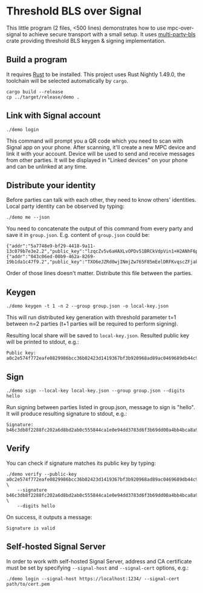 # Threshold BLS over Signal

This little program (2 files, <500 lines) demonstrates how to use mpc-over-signal to achieve
secure transport with a small setup. It uses [multi-party-bls] crate providing threshold BLS
keygen & signing implementation.

[multi-party-bls]: https://github.com/ZenGo-X/multi-party-bls

## Build a program

It requires [Rust](https://www.rust-lang.org) to be installed. This project uses Rust Nightly
1.49.0, the toolchain will be selected automatically by `cargo`.

```shell
cargo build --release 
cp ../target/release/demo .
```

## Link with Signal account

```shell
./demo login
```

This command will prompt you a QR code which you need to scan with Signal app
on your phone. After scanning, it'll create a new MPC device and link it with your 
account. Device will be used to send and receive messages from other parties. It
will be displayed in "Linked devices" on your phone and can be unlinked at any time.

## Distribute your identity

Before parties can talk with each other, they need to know others' identities. Local
party identity can be observed by typing:

```shell
./demo me --json
```

You need to concatenate the output of this command from every party and save it
in `group.json`. E.g. content of `group.json` could be:

```text
{"addr":"5a7748e9-bf29-4418-9a11-13c079b7e3e2.2","public_key":"lzqcZv5v6aHAXLvOPDv51BRCkVdpVin1+H2ANhF6pmw="}
{"addr":"043c06ed-00b9-462a-8269-19b1da1c47f9.2","public_key":"TXO6eJZRd0wjINmjZw765F85mEelDRFKvqscZFjak0k="}
```

Order of those lines doesn't matter. Distribute this file between the parties.

## Keygen

```shell
./demo keygen -t 1 -n 2 --group group.json -o local-key.json
```

This will run distributed key generation with threshold parameter t=1 between n=2 parties
(t+1 parties will be required to perform signing).

Resulting local share will be saved to `local-key.json`. Resulted public key will be printed
to stdout, e.g.:

```text
Public key: a0c2e574f772eafe0829986bcc36b02423d1419367bf3b920968ad89ac0469689db44c9e84be467d2ac483b0c27b04e70269e76a59746818937cbb70b7a0c5de5bce5f300ed1b4105f18c53ef8c288ec5deb78539d9a2680d3eaf6f2d0c28155
```

## Sign

```shell
./demo sign --local-key local-key.json --group group.json --digits hello
```

Run signing between parties listed in group.json, message to sign is "hello". It
will produce resulting signature to stdout, e.g.:

```text
Signature: b46c3db8f2288fc202a6d8bd2ab0c555844ca1e0e94dd3783d6f3b69dd00a4bb4bca8a9dbd34d32fc3bd813e779b14ff
```

## Verify

You can check if signature matches its public key by typing:

```shell
./demo verify --public-key a0c2e574f772eafe0829986bcc36b02423d1419367bf3b920968ad89ac0469689db44c9e84be467d2ac483b0c27b04e70269e76a59746818937cbb70b7a0c5de5bce5f300ed1b4105f18c53ef8c288ec5deb78539d9a2680d3eaf6f2d0c28155 \
    --signature b46c3db8f2288fc202a6d8bd2ab0c555844ca1e0e94dd3783d6f3b69dd00a4bb4bca8a9dbd34d32fc3bd813e779b14ff \
    --digits hello
```

On success, it outputs a message:

```text
Signature is valid
```

## Self-hosted Signal Server

In order to work with self-hosted Signal Server, address and CA certificate must be set by
specifying `--signal-host` and `--signal-cert` options, e.g.:

```shell
./demo login --signal-host https://localhost:1234/ --signal-cert path/to/cert.pem
```